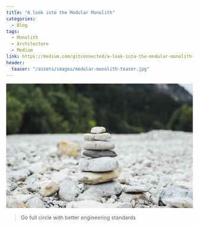 ```yaml
---
title: "A look into the Modular Monolith"
categories:
  - Blog
tags:
  - Monolith
  - Architecture
  - Medium
link: https://medium.com/gitconnected/a-look-into-the-modular-monolith-1df3b571c21f
header:
  teaser: "/assets/images/modular-monolith-teaser.jpg"
---
```

![Hero Image](/assets/images/modular-monolith-teaser.jpg)
> Go full circle with better engineering standards
